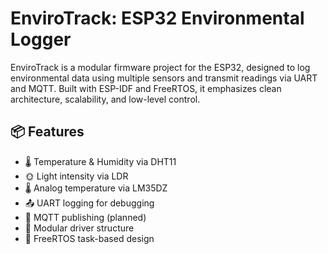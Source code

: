 # EnviroTrack: ESP32 Environmental Logger

EnviroTrack is a modular firmware project for the ESP32, designed to log environmental data using multiple sensors and transmit readings via UART and MQTT. Built with ESP-IDF and FreeRTOS, it emphasizes clean architecture, scalability, and low-level control.

## 📦 Features

- 🌡️ Temperature & Humidity via DHT11  
- 🌞 Light intensity via LDR  
- 🌡️ Analog temperature via LM35DZ  
- 📤 UART logging for debugging  
- 📡 MQTT publishing (planned)  
- 🔌 Modular driver structure  
- 🧵 FreeRTOS task-based design  
